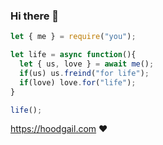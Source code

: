 ### Hi there 👋
```js
let { me } = require("you");

let life = async function(){
  let { us, love } = await me();
  if(us) us.freind("for life");
  if(love) love.for("life");
}

life();
```
https://hoodgail.com ❤️️
